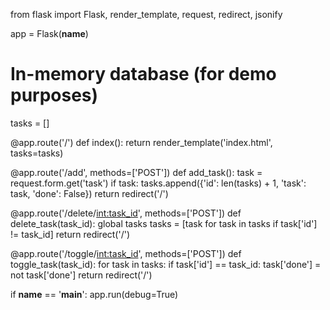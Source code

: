 from flask import Flask, render_template, request, redirect, jsonify

app = Flask(__name__)

# In-memory database (for demo purposes)
tasks = []

@app.route('/')
def index():
    return render_template('index.html', tasks=tasks)

@app.route('/add', methods=['POST'])
def add_task():
    task = request.form.get('task')
    if task:
        tasks.append({'id': len(tasks) + 1, 'task': task, 'done': False})
    return redirect('/')

@app.route('/delete/<int:task_id>', methods=['POST'])
def delete_task(task_id):
    global tasks
    tasks = [task for task in tasks if task['id'] != task_id]
    return redirect('/')

@app.route('/toggle/<int:task_id>', methods=['POST'])
def toggle_task(task_id):
    for task in tasks:
        if task['id'] == task_id:
            task['done'] = not task['done']
    return redirect('/')

if __name__ == '__main__':
    app.run(debug=True)
